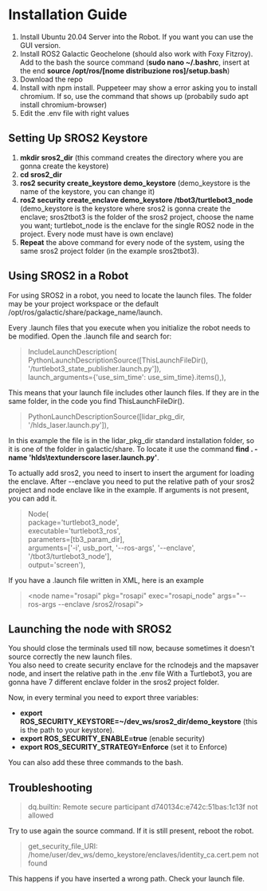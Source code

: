 # Installation Guide
1. Install Ubuntu 20.04 Server into the Robot. If you want you can use the GUI version.
2. Install ROS2 Galactic Geochelone (should also work with Foxy Fitzroy). Add to the bash the source command (**sudo nano ~/.bashrc**, insert at the end **source /opt/ros/[nome distribuzione ros]/setup.bash**)
3. Download the repo
4. Install with npm install. Puppeteer may show a error asking you to install chromium. If so, use the command that shows up (probabily sudo apt install chromium-browser)
5. Edit the .env file with right values
## Setting Up SROS2 Keystore
1. **mkdir sros2_dir** (this command creates the directory where you are gonna create the keystore)
2. **cd sros2_dir**
3. **ros2 security create_keystore demo_keystore** (demo_keystore is the name of the keystore, you can change it)
4. **ros2 security create_enclave demo_keystore /tbot3/turtlebot3_node** 
(demo_keystore is the keystore where sros2 is gonna create the enclave; sros2tbot3 is the folder of the sros2 project, choose the name you want;
turtlebot_node is the enclave for the single ROS2 node in the project. Every node must have is own enclave)
5. **Repeat** the above command for every node of the system, using the same sros2 project folder (in the example sros2tbot3).
## Using SROS2 in a Robot
For using SROS2 in a robot, you need to locate the launch files. The folder may be your project workspace or the default /opt/ros/galactic/share/package_name/launch.

Every .launch files that you execute when you initialize the robot needs to be modified.
Open the .launch file and search for:
> IncludeLaunchDescription(  
> PythonLaunchDescriptionSource([ThisLaunchFileDir(), '/turtlebot3_state_publisher.launch.py']),  
> launch_arguments={'use_sim_time': use_sim_time}.items(),),

This means that your launch file includes other launch files. If they are in the same folder, in the code you find ThisLaunchFileDir().
> PythonLaunchDescriptionSource([lidar_pkg_dir, '/hlds_laser.launch.py']),

In this example the file is in the lidar_pkg_dir standard installation folder, so it is one of the folder in galactic/share. 
To locate it use the command **find . -name 'hlds\textunderscore laser.launch.py'**.

To actually add sros2, you need to insert to insert the argument for loading the enclave. 
After --enclave you need to put the relative path of your sros2 project and node enclave like in the example.
If arguments is not present, you can add it.

> Node(  
> package='turtlebot3_node',  
> executable='turtlebot3_ros',  
> parameters=[tb3_param_dir],  
> arguments=['-i', usb_port, '--ros-args', '--enclave', '/tbot3/turtlebot3_node'],  
> output='screen'),

If you have a .launch file written in XML, here is an example
> \<node name="rosapi" pkg="rosapi" exec="rosapi_node" args="--ros-args --enclave /sros2/rosapi"\>

## Launching the node with SROS2
You should close the terminals used till now, because sometimes it doesn't source correctly the new launch files.  
You also need to create security enclave for the rclnodejs and the mapsaver node, and insert the relative path in the .env file
With a Turtlebot3, you are gonna have 7 different enclave folder in the sros2 project folder.

Now, in every terminal you need to export three variables:
- **export ROS_SECURITY_KEYSTORE=~/dev_ws/sros2_dir/demo_keystore** (this is the path to your keystore).
- **export ROS_SECURITY_ENABLE=true** (enable security)
- **export ROS_SECURITY_STRATEGY=Enforce** (set it to Enforce)

You can also add these three commands to the bash.

## Troubleshooting
> dq.builtin: Remote secure participant d740134c:e742c:51bas:1c13f not allowed

Try to use again the source command. If it is still present, reboot the robot.

> get_security_file_URI: /home/user/dev_ws/demo_keystore/enclaves/identity_ca.cert.pem not found

This happens if you have inserted a wrong path. Check your launch file.
